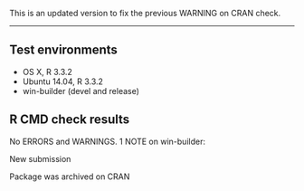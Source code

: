 This is an updated version to fix the previous WARNING on CRAN check.

---

## Test environments
* OS X, R 3.3.2
* Ubuntu 14.04, R 3.3.2
* win-builder (devel and release)

## R CMD check results

No ERRORS and WARNINGS. 
1 NOTE on win-builder:

New submission

Package was archived on CRAN
